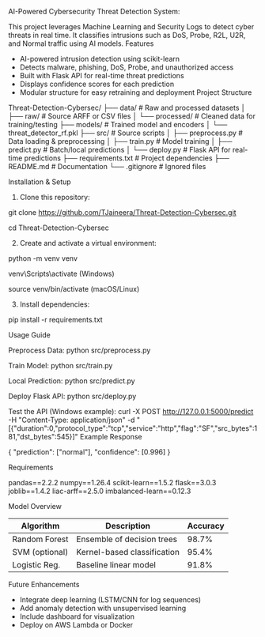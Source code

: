 AI-Powered Cybersecurity Threat Detection System:

This project leverages Machine Learning and Security Logs to detect cyber threats in real time. It classifies intrusions such as DoS, Probe, R2L, U2R, and Normal traffic using AI models.
Features
- AI-powered intrusion detection using scikit-learn
- Detects malware, phishing, DoS, Probe, and unauthorized access
- Built with Flask API for real-time threat predictions
- Displays confidence scores for each prediction
- Modular structure for easy retraining and deployment
Project Structure

Threat-Detection-Cybersec/
├── data/                      # Raw and processed datasets
│   ├── raw/                   # Source ARFF or CSV files
│   └── processed/             # Cleaned data for training/testing
├── models/                    # Trained model and encoders
│   └── threat_detector_rf.pkl
├── src/                       # Source scripts
│   ├── preprocess.py          # Data loading & preprocessing
│   ├── train.py               # Model training
│   ├── predict.py             # Batch/local predictions
│   └── deploy.py              # Flask API for real-time predictions
├── requirements.txt           # Project dependencies
├── README.md                  # Documentation
└── .gitignore                 # Ignored files

Installation & Setup
1. Clone this repository:
   
git clone https://github.com/TJaineera/Threat-Detection-Cybersec.git

cd Threat-Detection-Cybersec

2. Create and activate a virtual environment:
   
python -m venv venv

venv\Scripts\activate (Windows)

source venv/bin/activate (macOS/Linux)

3. Install dependencies:

pip install -r requirements.txt

Usage Guide

Preprocess Data: 
python src/preprocess.py

Train Model: 
python src/train.py

Local Prediction: 
python src/predict.py

Deploy Flask API: 
python src/deploy.py

Test the API (Windows example): 
curl -X POST http://127.0.0.1:5000/predict -H "Content-Type: application/json" -d "[{\"duration\":0,\"protocol_type\":\"tcp\",\"service\":\"http\",\"flag\":\"SF\",\"src_bytes\":181,\"dst_bytes\":545}]"
Example Response

{
  "prediction": ["normal"],
  "confidence": [0.996]
}

Requirements

pandas==2.2.2
numpy==1.26.4
scikit-learn==1.5.2
flask==3.0.3
joblib==1.4.2
liac-arff==2.5.0
imbalanced-learn==0.12.3

Model Overview

Algorithm       | Description                            | Accuracy
----------------|----------------------------------------|----------
Random Forest   | Ensemble of decision trees              | 98.7%
SVM (optional)  | Kernel-based classification             | 95.4%
Logistic Reg.   | Baseline linear model                   | 91.8%

Future Enhancements
- Integrate deep learning (LSTM/CNN for log sequences)
- Add anomaly detection with unsupervised learning
- Include dashboard for visualization
- Deploy on AWS Lambda or Docker
